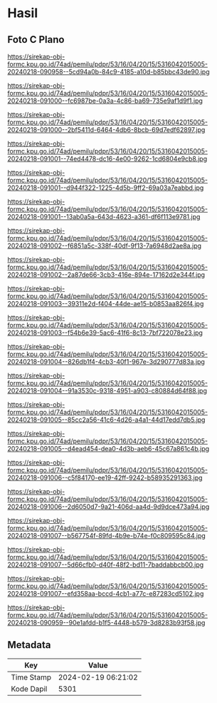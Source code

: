 # Hasil

## Foto C Plano

https://sirekap-obj-formc.kpu.go.id/74ad/pemilu/pdpr/53/16/04/20/15/5316042015005-20240218-090958--5cd94a0b-84c9-4185-a10d-b85bbc43de90.jpg

https://sirekap-obj-formc.kpu.go.id/74ad/pemilu/pdpr/53/16/04/20/15/5316042015005-20240218-091000--fc6987be-0a3a-4c86-ba69-735e9af1d9f1.jpg

https://sirekap-obj-formc.kpu.go.id/74ad/pemilu/pdpr/53/16/04/20/15/5316042015005-20240218-091000--2bf5411d-6464-4db6-8bcb-69d7edf62897.jpg

https://sirekap-obj-formc.kpu.go.id/74ad/pemilu/pdpr/53/16/04/20/15/5316042015005-20240218-091001--74ed4478-dc16-4e00-9262-1cd6804e9cb8.jpg

https://sirekap-obj-formc.kpu.go.id/74ad/pemilu/pdpr/53/16/04/20/15/5316042015005-20240218-091001--d944f322-1225-4d5b-9ff2-69a03a7eabbd.jpg

https://sirekap-obj-formc.kpu.go.id/74ad/pemilu/pdpr/53/16/04/20/15/5316042015005-20240218-091001--13ab0a5a-643d-4623-a361-df6f113e9781.jpg

https://sirekap-obj-formc.kpu.go.id/74ad/pemilu/pdpr/53/16/04/20/15/5316042015005-20240218-091002--f6851a5c-338f-40df-9f13-7a6948d2ae8a.jpg

https://sirekap-obj-formc.kpu.go.id/74ad/pemilu/pdpr/53/16/04/20/15/5316042015005-20240218-091002--2a87de66-3cb3-416e-894e-17162d2e344f.jpg

https://sirekap-obj-formc.kpu.go.id/74ad/pemilu/pdpr/53/16/04/20/15/5316042015005-20240218-091003--39311e2d-f404-44de-ae15-b0853aa826f4.jpg

https://sirekap-obj-formc.kpu.go.id/74ad/pemilu/pdpr/53/16/04/20/15/5316042015005-20240218-091003--f54b6e39-5ac6-41f6-8c13-7bf722078e23.jpg

https://sirekap-obj-formc.kpu.go.id/74ad/pemilu/pdpr/53/16/04/20/15/5316042015005-20240218-091004--826db1f4-4cb3-40f1-967e-3d290777d83a.jpg

https://sirekap-obj-formc.kpu.go.id/74ad/pemilu/pdpr/53/16/04/20/15/5316042015005-20240218-091004--91a3530c-9318-4951-a903-c80884d64f88.jpg

https://sirekap-obj-formc.kpu.go.id/74ad/pemilu/pdpr/53/16/04/20/15/5316042015005-20240218-091005--85cc2a56-41c6-4d26-a4a1-44d17edd7db5.jpg

https://sirekap-obj-formc.kpu.go.id/74ad/pemilu/pdpr/53/16/04/20/15/5316042015005-20240218-091005--d4ead454-dea0-4d3b-aeb6-45c67a861c4b.jpg

https://sirekap-obj-formc.kpu.go.id/74ad/pemilu/pdpr/53/16/04/20/15/5316042015005-20240218-091006--c5f84170-ee19-42ff-9242-b58935291363.jpg

https://sirekap-obj-formc.kpu.go.id/74ad/pemilu/pdpr/53/16/04/20/15/5316042015005-20240218-091006--2d6050d7-9a21-406d-aa4d-9d9dce473a94.jpg

https://sirekap-obj-formc.kpu.go.id/74ad/pemilu/pdpr/53/16/04/20/15/5316042015005-20240218-091007--b567754f-89fd-4b9e-b74e-f0c809595c84.jpg

https://sirekap-obj-formc.kpu.go.id/74ad/pemilu/pdpr/53/16/04/20/15/5316042015005-20240218-091007--5d66cfb0-d40f-48f2-bd11-7baddabbcb00.jpg

https://sirekap-obj-formc.kpu.go.id/74ad/pemilu/pdpr/53/16/04/20/15/5316042015005-20240218-091007--efd358aa-bccd-4cb1-a77c-e87283cd5102.jpg

https://sirekap-obj-formc.kpu.go.id/74ad/pemilu/pdpr/53/16/04/20/15/5316042015005-20240218-090959--90e1afdd-b1f5-4448-b579-3d8283b93f58.jpg


## Metadata

| Key        | Value               |
| ---------- | ------------------- |
| Time Stamp | 2024-02-19 06:21:02 |
| Kode Dapil | 5301                |




